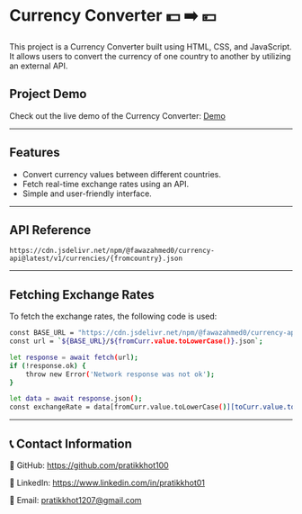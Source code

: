 # Currency Converter 💵 ➡️ 💴

This project is a Currency Converter built using HTML, CSS, and JavaScript. It allows users to convert the currency of one country to another by utilizing an external API.

## Project Demo

Check out the live demo of the Currency Converter: [Demo](https://pratikkhot100.github.io/Currency-Converter/)

---

## Features
- Convert currency values between different countries.
- Fetch real-time exchange rates using an API.
- Simple and user-friendly interface.

---

## API Reference
```
https://cdn.jsdelivr.net/npm/@fawazahmed0/currency-api@latest/v1/currencies/{fromcountry}.json
```

---

## Fetching Exchange Rates
To fetch the exchange rates, the following code is used:

```bash
const BASE_URL = "https://cdn.jsdelivr.net/npm/@fawazahmed0/currency-api@latest/v1/currencies";
const url = `${BASE_URL}/${fromCurr.value.toLowerCase()}.json`;

let response = await fetch(url);
if (!response.ok) {
    throw new Error('Network response was not ok');
}

let data = await response.json();
const exchangeRate = data[fromCurr.value.toLowerCase()][toCurr.value.toLowerCase()];

```

---

## 📞 Contact Information

  🐙 GitHub: https://github.com/pratikkhot100

  💼 LinkedIn: https://www.linkedin.com/in/pratikkhot01

  📧 Email: pratikkhot1207@gmail.com
  
